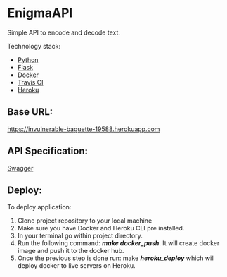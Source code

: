 # EnigmaAPI
Simple API to encode and decode text.

Technology stack:

- [Python](https://www.python.org/)
- [Flask](https://flask.palletsprojects.com/en/1.1.x/)
- [Docker](https://www.docker.com/)
- [Travis CI](https://travis-ci.org/)
- [Heroku](https://www.heroku.com/)


## Base URL:

https://invulnerable-baguette-19588.herokuapp.com

## API Specification:
[Swagger](https://app.swaggerhub.com/apis/swdowiarz/EnigmaAPI/1.0.0)
 
 
## Deploy:

To deploy application:
1. Clone project repository to your local machine
2. Make sure you have Docker and Heroku CLI pre installed.
3. In your terminal go within project directory.
4. Run the following command: **_make docker_push_**. It will create docker image and push it to the docker hub.
5. Once the previous step is done run: make _**heroku_deploy**_ which will deploy docker to live servers on Heroku.